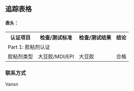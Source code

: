 ## 追踪表格


<h4>表头：</h4>
<table border="0">
<tr>
  <th>认证项目</th>
  <th>检查/测试标准</th>
  <th>检查/测试结果</th>
  <th>结论</th>
</tr>
<tr>
  <td colspan="4">Part 1: 胶粘剂认证</td>
</tr>
<tr>
  <td>胶粘剂类型</td>
  <td>大豆胶/MDI/EPI</td>
  <td>大豆胶</td>
  <td>合格</td>
</tr>
</table>



### 联系方式

Vansn
